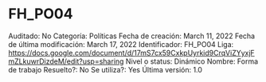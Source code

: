 # FH_PO04

Auditado: No
Categoría: Políticas
Fecha de creación: March 11, 2022
Fecha de última modificación: March 17, 2022
Identificador: FH_PO04
Liga: https://docs.google.com/document/d/17mS7cx59CxkpUyrkid9CrqViZYyxjFmZLkuwrDizdeM/edit?usp=sharing
Nivel o status: Dinámico
Nombre: Forma de trabajo
Resuelto?: No
Se utiliza?: Yes
Última versión: 1.0